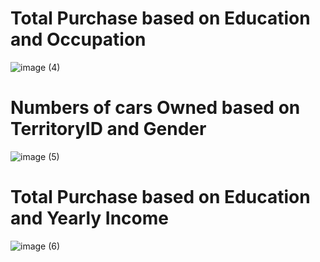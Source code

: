 # Total Purchase based on Education and Occupation

![image (4)](https://user-images.githubusercontent.com/100192162/158643948-3edde202-b6f5-4589-b2f1-395eeca43382.png)

# Numbers of cars Owned based on TerritoryID and Gender

![image (5)](https://user-images.githubusercontent.com/100192162/158644524-1d2e0f7e-3acb-4309-947d-9b4c890f8061.png)

# Total Purchase based on Education and Yearly Income

![image (6)](https://user-images.githubusercontent.com/100192162/158645489-035f2b9d-67ee-4fbf-97b3-c9e2901157e7.png)
